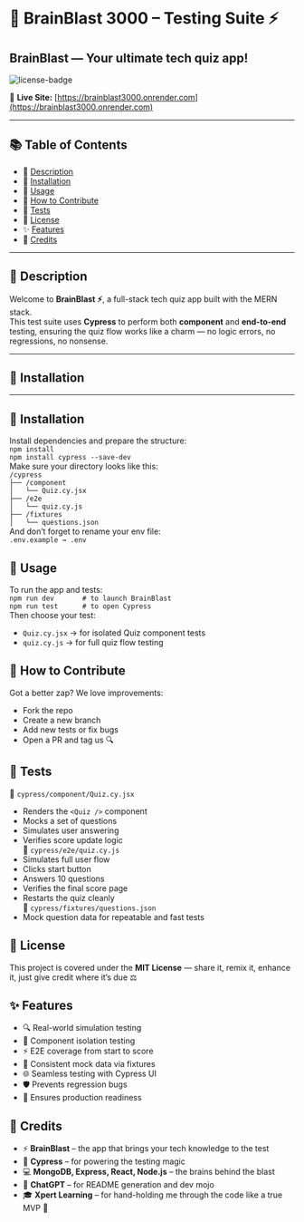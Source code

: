 # 🧪 BrainBlast 3000 – Testing Suite ⚡️  
**BrainBlast** — Your ultimate tech quiz app!  
---

![license-badge](https://img.shields.io/badge/license-MIT-blue.svg)

🔗 **Live Site:** [https://brainblast3000.onrender.com](https://brainblast3000.onrender.com)

---

## 📚 Table of Contents  
- 📝 [Description](#-description)  
- 💾 [Installation](#-installation)  
- 🚀 [Usage](#-usage)  
- 🤝 [How to Contribute](#-how-to-contribute)  
- 🧪 [Tests](#-tests)  
- 📄 [License](#-license)  
- ✨ [Features](#-features)  
- 🙌 [Credits](#-credits)  

---

## 📝 Description  
Welcome to **BrainBlast ⚡️**, a full-stack tech quiz app built with the MERN stack.  
This test suite uses **Cypress** to perform both **component** and **end-to-end** testing, ensuring the quiz flow works like a charm — no logic errors, no regressions, no nonsense.

---

## 💾 Installation   
---
## 💾 Installation  
Install dependencies and prepare the structure:  
`npm install`  
`npm install cypress --save-dev`  
Make sure your directory looks like this:  
`/cypress`  
`├── /component`  
`│   └── Quiz.cy.jsx`  
`├── /e2e`  
`│   └── quiz.cy.js`  
`├── /fixtures`  
`│   └── questions.json`  
And don’t forget to rename your env file:  
`.env.example → .env`  
## 🚀 Usage  
To run the app and tests:  
`npm run dev       # to launch BrainBlast`  
`npm run test      # to open Cypress`  
Then choose your test:  
- `Quiz.cy.jsx` → for isolated Quiz component tests  
- `quiz.cy.js` → for full quiz flow testing  
## 🤝 How to Contribute  
Got a better zap? We love improvements:  
- Fork the repo  
- Create a new branch  
- Add new tests or fix bugs  
- Open a PR and tag us 🔍  
## 🧪 Tests  
📁 `cypress/component/Quiz.cy.jsx`  
- Renders the `<Quiz />` component  
- Mocks a set of questions  
- Simulates user answering  
- Verifies score update logic  
📁 `cypress/e2e/quiz.cy.js`  
- Simulates full user flow  
- Clicks start button  
- Answers 10 questions  
- Verifies the final score page  
- Restarts the quiz cleanly  
📁 `cypress/fixtures/questions.json`  
- Mock question data for repeatable and fast tests  
## 📄 License  
This project is covered under the **MIT License** — share it, remix it, enhance it, just give credit where it’s due ⚖️  
## ✨ Features  
- 🔍 Real-world simulation testing  
- 🧱 Component isolation testing  
- ⚡ E2E coverage from start to score  
- 💾 Consistent mock data via fixtures  
- 🌐 Seamless testing with Cypress UI  
- 🛡️ Prevents regression bugs  
- 🚀 Ensures production readiness  
## 🙌 Credits  
- ⚡ **BrainBlast** – the app that brings your tech knowledge to the test  
- 🧪 **Cypress** – for powering the testing magic  
- 💻 **MongoDB, Express, React, Node.js** – the brains behind the blast  
- 🤖 **ChatGPT** – for README generation and dev mojo  
- 🎓 **Xpert Learning** – for hand-holding me through the code like a true MVP 🙌